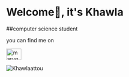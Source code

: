 # Welcome👋, it's Khawla
##computer science student
<p> you can find me on </p>
<a href="https://www.instagram.com/youstilllooklikedynamite" target="blank"><img align="center" src="https://raw.githubusercontent.com/rahuldkjain/github-profile-readme-generator/master/src/images/icons/Social/instagram.svg" alt="maryqu3en" height="30" width="40" /></a>
<p><img align="center" src="https://github-readme-stats.vercel.app/api/top-langs?username=Khawlaattou&show_icons=true&locale=en&layout=compact" alt="Khawlaattou" /></p>
<!-- 
**Khawlaattou/Khawlaattou** is a ✨ _special_ ✨ repository because its `README.md` (this file) appears on your GitHub profile.

Here are some ideas to get you started:

- 🔭 I’m currently working on ...
- 🌱 I’m currently learning ...
- 👯 I’m looking to collaborate on ...
- 🤔 I’m looking for help with ...
- 💬 Ask me about ...
- 📫 How to reach me: ...
- 😄 Pronouns: ...
- ⚡ Fun fact: ...
-->
